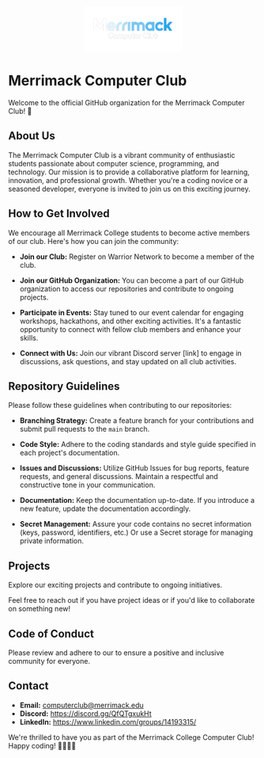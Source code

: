 <p align="center">
  <img src="./profile/merrimack-computer-club-removebg-preview.png" alt="Merrimack Computer Club Logo" width="200">
</p>

# Merrimack Computer Club

Welcome to the official GitHub organization for the Merrimack Computer Club! 🚀

## About Us

The Merrimack Computer Club is a vibrant community of enthusiastic students passionate about computer science, programming, and technology. Our mission is to provide a collaborative platform for learning, innovation, and professional growth. Whether you're a coding novice or a seasoned developer, everyone is invited to join us on this exciting journey.

## How to Get Involved

We encourage all Merrimack College students to become active members of our club. Here's how you can join the community:
- **Join our Club:** Register on Warrior Network to become a member of the club.

- **Join our GitHub Organization:** You can become a part of our GitHub organization to access our repositories and contribute to ongoing projects.

- **Participate in Events:** Stay tuned to our event calendar for engaging workshops, hackathons, and other exciting activities. It's a fantastic opportunity to connect with fellow club members and enhance your skills.

- **Connect with Us:** Join our vibrant Discord server [link] to engage in discussions, ask questions, and stay updated on all club activities.

## Repository Guidelines

Please follow these guidelines when contributing to our repositories:

- **Branching Strategy:** Create a feature branch for your contributions and submit pull requests to the `main` branch.

- **Code Style:** Adhere to the coding standards and style guide specified in each project's documentation.

- **Issues and Discussions:** Utilize GitHub Issues for bug reports, feature requests, and general discussions. Maintain a respectful and constructive tone in your communication.

- **Documentation:** Keep the documentation up-to-date. If you introduce a new feature, update the documentation accordingly.

- **Secret Management:** Assure your code contains no secret information (keys, password, identifiers, etc.) Or use a Secret storage for managing private information.

## Projects

Explore our exciting projects and contribute to ongoing initiatives.

Feel free to reach out if you have project ideas or if you'd like to collaborate on something new!

## Code of Conduct

Please review and adhere to our to ensure a positive and inclusive community for everyone.

## Contact

- **Email:** computerclub@merrimack.edu
- **Discord:** https://discord.gg/QfQTgxukHt
- **LinkedIn:** https://www.linkedin.com/groups/14193315/

We're thrilled to have you as part of the Merrimack College Computer Club! Happy coding! 👩‍💻👨‍💻
